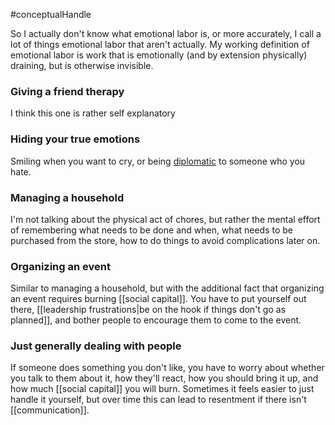 #conceptualHandle

So I actually don't know what emotional labor is, or more accurately, I call a lot of things emotional labor that aren't actually. My working definition of emotional labor is work that is emotionally (and by extension physically) draining, but is otherwise invisible.

### Giving a friend therapy

I think this one is rather self explanatory

### Hiding your true emotions

Smiling when you want to cry, or being [diplomatic](diplomacy) to someone who you hate.

### Managing a household

I'm not talking about the physical act of chores, but rather the mental effort of remembering what needs to be done and when, what needs to be purchased from the store, how to do things to avoid complications later on.

### Organizing an event

Similar to managing a household, but with the additional fact that organizing an event requires burning [[social capital]]. You have to put yourself out there, [[leadership frustrations|be on the hook if things don't go as planned]], and bother people to encourage them to come to the event.

### Just generally dealing with people

If someone does something you don't like, you have to worry about whether you talk to them about it, how they'll react, how you should bring it up, and how much [[social capital]] you will burn. Sometimes it feels easier to just handle it yourself, but over time this can lead to resentment if there isn't [[communication]].
